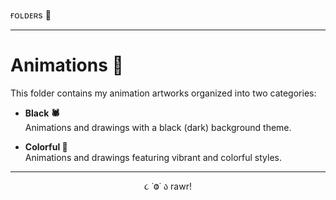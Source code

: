 ғᴏʟᴅᴇʀs 📁 

---

# Animations 🍒

This folder contains my animation artworks organized into two categories:

- **Black 🕷️**  
  Animations and drawings with a black (dark) background theme.

- **Colorful 🌈**  
  Animations and drawings featuring vibrant and colorful styles.

---

<p align="center">૮ ˙Ⱉ˙ ა rawr!</p>
